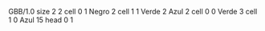<gs-board> GBB/1.0
size 2 2
cell 0 1 Negro 2
cell 1 1 Verde 2 Azul 2
cell 0 0 Verde 3
cell 1 0 Azul 15
head 0 1
 </gs-board>